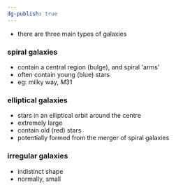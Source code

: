 ```yaml
---
dg-publish: true
---
```


- there are three main types of galaxies
### spiral galaxies
- contain a central region (bulge), and spiral 'arms'
- often contain young (blue) stars 
- eg: milky way, $M31$
### elliptical galaxies
- stars in an elliptical orbit around the centre
- extremely large
- contain old (red) stars
- potentially formed from the merger of spiral galaxies
### irregular galaxies
- indistinct shape
- normally, small